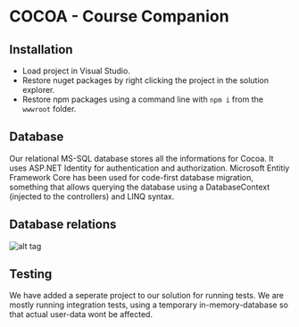# COCOA - Course Companion

## Installation
- Load project in Visual Studio.
- Restore nuget packages by right clicking the project in the solution explorer.
- Restore npm packages using a command line with ```npm i``` from the ```wwwroot``` folder.

## Database
Our relational MS-SQL database stores all the informations for Cocoa. It uses ASP.NET Identity for authentication and authorization. Microsoft Entitiy Framework Core has been used for code-first database migration, something that allows querying the database using a DatabaseContext (injected to the controllers) and LINQ syntax. 

## Database relations
![alt tag](https://i.gyazo.com/e41511c2040314d98166b7364a0af712.png)

## Testing
We have added a seperate project to our solution for running tests. We are mostly running integration tests, using a temporary in-memory-database so that actual user-data wont be affected.
